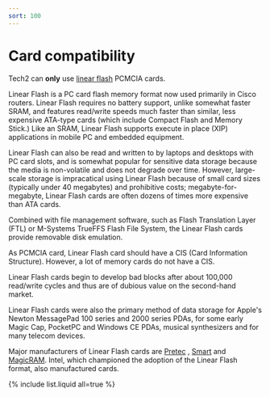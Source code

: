 ```yaml
---
sort: 100
---
```


# Card compatibility

Tech2 can **only** use [linear flash](https://en.wikipedia.org/wiki/Linear_Flash) PCMCIA cards.

Linear Flash is a PC card flash memory format now used primarily in Cisco routers. Linear Flash requires no battery support, unlike somewhat faster SRAM, and features read/write speeds much faster than similar, less expensive ATA-type cards (which include Compact Flash and Memory Stick.) Like an SRAM, Linear Flash supports execute in place (XIP) applications in mobile PC and embedded equipment.

Linear Flash can also be read and written to by laptops and desktops with PC card slots, and is somewhat popular for sensitive data storage because the media is non-volatile and does not degrade over time. However, large-scale storage is impracatical using Linear Flash because of small card sizes (typically under 40 megabytes) and prohibitive costs; megabyte-for-megabyte, Linear Flash cards are often dozens of times more expensive than ATA cards.

Combined with file management software, such as Flash Translation Layer (FTL) or M-Systems TrueFFS Flash File System, the Linear Flash cards provide removable disk emulation.

As PCMCIA card, Linear Flash card should have a CIS (Card Information Structure). However, a lot of memory cards do not have a CIS.

Linear Flash cards begin to develop bad blocks after about 100,000 read/write cycles and thus are of dubious value on the second-hand market.

Linear Flash cards were also the primary method of data storage for Apple's Newton MessagePad 100 series and 2000 series PDAs, for some early Magic Cap, PocketPC and Windows CE PDAs, musical synthesizers and for many telecom devices.

Major manufacturers of Linear Flash cards are [Pretec](http://www.pretec.com) , [Smart](http://www.smartm.com) and [MagicRAM](http://www.magicram.com). Intel, which championed the adoption of the Linear Flash format, also manufactured cards.

{% include list.liquid all=true %}
